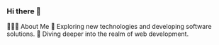 ### Hi there 👋
👨🏻‍💻  About Me
🤔   Exploring new technologies and developing software solutions.
💭   Diving deeper into the realm of web development.
